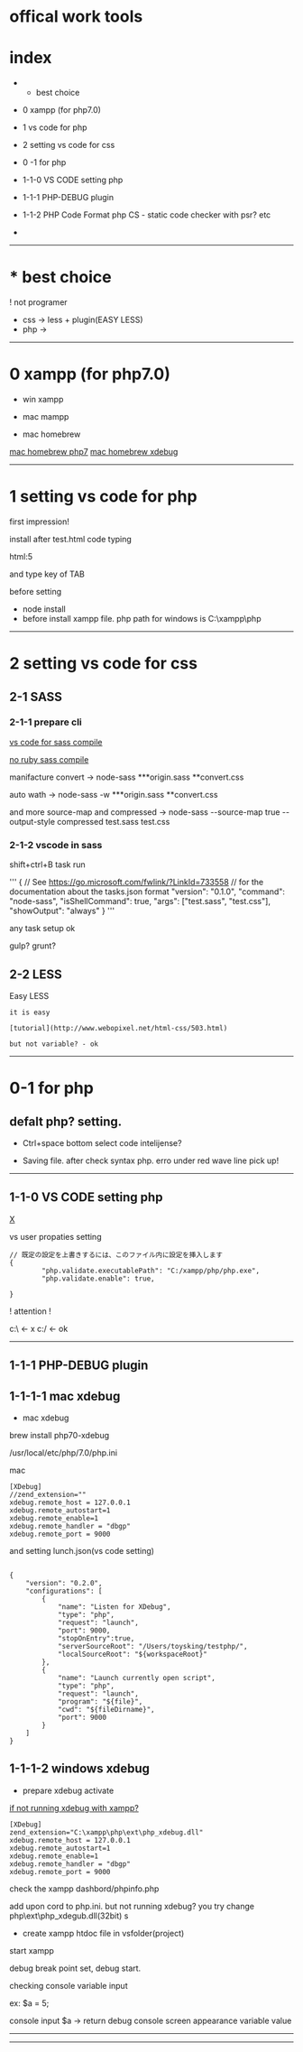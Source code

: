 # offical work tools

# index
- * best choice

- 0 xampp (for php7.0)
- 1 vs code for php
- 2 setting vs code for css

- 0 -1 for php 

- 1-1-0 VS CODE setting php
- 1-1-1 PHP-DEBUG plugin

- 1-1-2 
PHP Code Format
php CS - static code checker with psr?
etc


- 

--------------------------------
# * best choice

! not programer
- css -> less + plugin(EASY LESS)
- php -> 


--------------------------------
# 0 xampp (for php7.0)

- win xampp

- mac mampp

- mac homebrew

[mac homebrew php7](http://qiita.com/Arashi/items/42d6f6e40d7d48891fc9)
[mac homebrew xdebug](http://stackoverflow.com/questions/32291215/how-to-setup-x-debug-for-php7-on-mac)








-------------
# 1 setting vs code for php

first impression! 

install after test.html code typing

html:5

and type key of TAB


before setting
- node install
- before install xampp file. php path for windows  is C:\xampp\php


--------------
# 2 setting vs code for css



## 2-1 SASS

### 2-1-1 prepare cli 

[vs code for sass compile](http://celtislab.net/archives/20160303/vscode-node-sass/)

[no ruby sass compile](http://celtislab.net/archives/20160302/node-sass-cl/)


manifacture convert
->
	node-sass ***origin.sass **convert.css


auto wath
->
	node-sass -w ***origin.sass **convert.css

and more source-map and compressed
->
	node-sass --source-map true --output-style compressed  test.sass test.css




### 2-1-2 vscode in sass

shift+ctrl+B task run

'''
{
    // See https://go.microsoft.com/fwlink/?LinkId=733558
    // for the documentation about the tasks.json format
    "version": "0.1.0",
    "command": "node-sass",
    "isShellCommand": true,
    "args": ["test.sass", "test.css"],
    "showOutput": "always"
}
'''

any task setup ok

gulp? grunt?













## 2-2 LESS

Easy LESS

	it is easy

	[tutorial](http://www.webopixel.net/html-css/503.html)

	but not variable? - ok 





-------------
# 0-1 for php

## defalt php? setting.

- Ctrl+space bottom select 
code intelijense?

- Saving file. after check syntax php.
erro under red wave line pick up!




-----------------
## 1-1-0 VS CODE setting php

[X](https://officeyuai.net/%E3%82%B7%E3%82%B9%E3%83%86%E3%83%A0%E9%96%8B%E7%99%BA/vscodewithphpsetting/)

vs user propaties setting

```
// 既定の設定を上書きするには、このファイル内に設定を挿入します
{
        "php.validate.executablePath": "C:/xampp/php/php.exe",
        "php.validate.enable": true,

}

```

! attention !

c:\ <- x
c:/ <- ok




-----------------
## 1-1-1 PHP-DEBUG plugin

## 1-1-1-1 mac xdebug

- mac xdebug

brew install php70-xdebug

/usr/local/etc/php/7.0/php.ini

mac
```
[XDebug]
//zend_extension=""
xdebug.remote_host = 127.0.0.1
xdebug.remote_autostart=1
xdebug.remote_enable=1
xdebug.remote_handler = "dbgp"
xdebug.remote_port = 9000
```

and
setting lunch.json(vs code setting)
```

{
    "version": "0.2.0",
    "configurations": [
        {
            "name": "Listen for XDebug",
            "type": "php",
            "request": "launch",
            "port": 9000,
            "stopOnEntry":true,
            "serverSourceRoot": "/Users/toysking/testphp/",
            "localSourceRoot": "${workspaceRoot}"
        },
        {
            "name": "Launch currently open script",
            "type": "php",
            "request": "launch",
            "program": "${file}",
            "cwd": "${fileDirname}",
            "port": 9000
        }
    ]
}

```

## 1-1-1-2 windows xdebug

- prepare xdebug activate

[if not running xdebug with xampp?](http://gomocool.net/gomokulog/?p=64)

```
[XDebug]
zend_extension="C:\xampp\php\ext\php_xdebug.dll"
xdebug.remote_host = 127.0.0.1
xdebug.remote_autostart=1
xdebug.remote_enable=1
xdebug.remote_handler = "dbgp"
xdebug.remote_port = 9000
```

check the xampp dashbord/phpinfo.php

add upon cord to php.ini. but not running xdebug?
you try change php\ext\php_xdegub.dll(32bit) s




- create xampp htdoc file in vsfolder(project)

start xampp

debug break point set, debug start.

checking console variable input

ex: $a = 5;

console input $a -> return debug console screen appearance variable value












-------------



-------------

